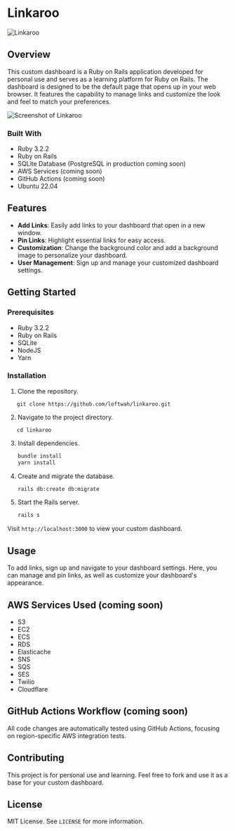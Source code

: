 # Linkaroo

![Linkaroo](https://github.com/loftwah/linkaroo/assets/19922556/6c2b9201-db97-42ed-aeae-d75e3117da95)

## Overview

This custom dashboard is a Ruby on Rails application developed for personal use and serves as a learning platform for Ruby on Rails. The dashboard is designed to be the default page that opens up in your web browser. It features the capability to manage links and customize the look and feel to match your preferences.

![Screenshot of Linkaroo](https://github.com/loftwah/linkaroo/assets/19922556/47925835-0236-438b-b1a1-c4d09395cf15)

### Built With

* Ruby 3.2.2
* Ruby on Rails
* SQLite Database (PostgreSQL in production coming soon)
* AWS Services (coming soon)
* GitHub Actions (coming soon)
* Ubuntu 22.04

## Features

* **Add Links**: Easily add links to your dashboard that open in a new window.
* **Pin Links**: Highlight essential links for easy access.
* **Customization**: Change the background color and add a background image to personalize your dashboard.
* **User Management**: Sign up and manage your customized dashboard settings.

## Getting Started

### Prerequisites

* Ruby 3.2.2
* Ruby on Rails
* SQLite
* NodeJS
* Yarn

### Installation

1. Clone the repository.

`   git clone https://github.com/loftwah/linkaroo.git`

2. Navigate to the project directory.

`   cd linkaroo`

3. Install dependencies.

    ```bash
    bundle install
    yarn install
    ```

4. Create and migrate the database.

    ```bash
    rails db:create db:migrate
    ```

5. Start the Rails server.

    ```bash
    rails s
    ```

Visit `http://localhost:3000` to view your custom dashboard.

## Usage

To add links, sign up and navigate to your dashboard settings. Here, you can manage and pin links, as well as customize your dashboard's appearance.

## AWS Services Used (coming soon)

* S3
* EC2
* ECS
* RDS
* Elasticache
* SNS
* SQS
* SES
* Twilio
* Cloudflare

## GitHub Actions Workflow (coming soon)

All code changes are automatically tested using GitHub Actions, focusing on region-specific AWS integration tests.

## Contributing

This project is for personal use and learning. Feel free to fork and use it as a base for your custom dashboard.

## License

MIT License. See `LICENSE` for more information.
